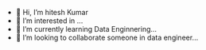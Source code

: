 - 👋 Hi, I’m hitesh Kumar
- 👀 I’m interested in ...
- 🌱 I’m currently learning Data Enginnering...
- 💞️ I’m looking to collaborate someone in data engineer...

<!---
Hitesh Kumar is a ✨ special ✨ repository because its `README.md` (this file) appears on your GitHub profile.
You can click the Preview link to take a look at your changes.
--->
